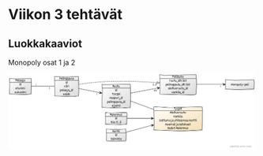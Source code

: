 # Viikon 3 tehtävät

## Luokkakaaviot

Monopoly osat 1 ja 2

<img src="https://github.com/TopiasHarjunpaa/ot-harjoitustyo/blob/main/laskarit/viikko3/monopoly.jpg" width="500">
